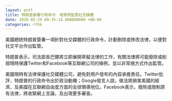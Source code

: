 ```yaml
---
layout: post
title: 特朗普簽署行政命令　或修例監管社交媒體
date: 2020-05-29 09:35:14.000000000 +08:00
categories: rthk
---
```


美國總統特朗普簽署一項針對社交媒體的行政命令，計劃刪除或修改法律，以便對社交平台作出監管。

特朗普表示，司法部長巴爾將立即展開草擬法律的工作，有關法律將可能廢除或削弱現時保護Twitter和Facebook等互聯網公司的條例，並以非常規方式作出監管。

美國現時有法律保護社交媒體公司，避免對用戶發布的內容承擔責任。Twitter批評，特朗普的行政命令出於政治動機；Google發言人說，做法將損害美國的經濟，及美國在互聯網自由度方面的全球領導地位。Facebook表示，廢除或限制原有法律，將收緊網上言論，及出現更多審查。
